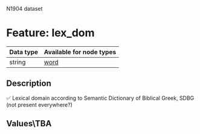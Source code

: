 <p>N1904 dataset</p>

<h1>Feature: lex_dom</h1>

<table>
<thead>
<tr>
  <th>Data type</th>
  <th>Available for node types</th>
</tr>
</thead>
<tbody>
<tr>
  <td>string</td>
  <td><A HREF="featurebynodetype.md#word">word</A></td>
</tr>
</tbody>
</table>

<h2>Description</h2>

<p>✅ Lexical domain according to Semantic Dictionary of Biblical Greek, SDBG (not present everywhere?)</p>

<h2>Values\TBA</h2>
